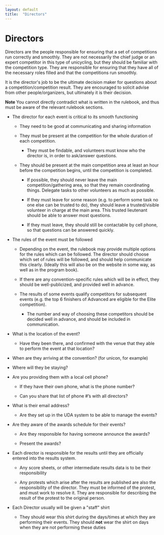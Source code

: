 ```yaml
---
layout: default
title:  "Directors"
---
```


# Directors

Directors are the people responsible for ensuring that a set of competitions run correctly and smoothly. They are not necessarily the chief judge or an expert competitor in this type of unicycling, but they should be familiar with the competition type. They are responsible for ensuring that they have all of the necessary roles filled and that the competitions run smoothly.

It is the director's job to be the ultimate decision maker for questions about a competition/competition result. They are encouraged to solicit advise from other people/organizers, but ultimately it is their decision.

**Note** You cannot directly contradict what is written in the rulebook, and thus must be aware of the relevant rulebook sections.

* The director for each event is critical to its smooth functioning

    * They need to be good at communicating and sharing information

    * They must be present at the competition for the whole duration of each competition.

        * They must be findable, and volunteers must know who the director is, in order to ask/answer questions.

    * They should be present at the main competition area at least an hour before the competition begins, until the competition is completed.

        * If possible, they should never leave the main competition/gathering area, so that they remain coordinating things. Delegate tasks to other volunteers as much as possible.

        * If they must leave for some reason (e.g. to perform some task no one else can be trusted to do), they should leave a trusted/visible volunteer in charge at the main area. This trusted lieutenant should be able to answer most questions.

        * If they must leave, they should still be contactable by cell phone, so that questions can be answered quickly.

* The rules of the event must be followed

    * Depending on the event, the rulebook may provide multiple options for the rules which can be followed. The director should choose which set of rules will be followed, and should help communicate this clearly. (Ideally this will also be on the website in some way, as well as in the program book).

    * If there are any convention-specific rules which will be in effect, they should be well-publicized, and provided well in advance.

    * The results of some events qualify competitors for subsequent events (e.g. the top 6 finishers of Advanced are eligible for the Elite competition).

        * The number and way of choosing these competitors should be decided well in advance, and should be included in communication.

* What is the location of the event?

    * Have they been there, and confirmed with the venue that they able to perform the event at that location?

* When are they arriving at the convention? (for unicon, for example)

* Where will they be staying?

* Are you providing them with a local cell phone?

    * If they have their own phone, what is the phone number?

    * Can you share that list of phone #’s with all directors?

* What is their email address?

    * Are they set up in the UDA system to be able to manage the events?

* Are they aware of the awards schedule for their events?

    * Are they responsible for having someone announce the awards?

    * Present the awards?

* Each director is responsible for the results until they are officially entered into the results system.

    * Any score sheets, or other intermediate results data is to be their responsibility

    * Any protests which arise after the results are published are also the responsibility of the director. They must be informed of the protest, and must work to resolve it. They are responsible for describing the result of the protest to the original person.

* Each Director usually will be given a "staff" shirt

    * They should wear this shirt during the days/times at which they are performing their events. They should **not** wear the shirt on days when they are not performing these duties
